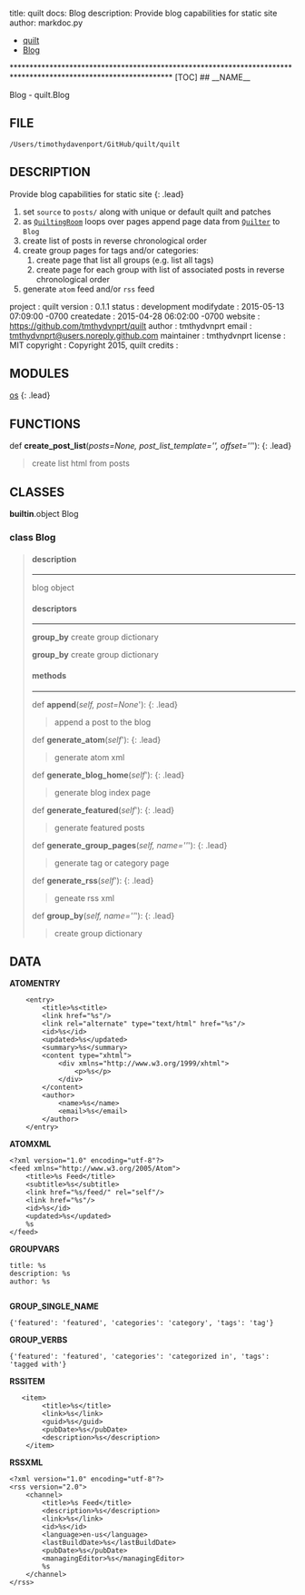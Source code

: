 title: quilt docs: Blog
description: Provide blog capabilities for static site
author: markdoc.py

<ul class="breadcrumb">
<li><a href="index.html">quilt</a></li>
<li><a href="blog.html">Blog</a></li>
</ul>
****************************************************************************************************************
[TOC]
## __NAME__

Blog - quilt.Blog

## __FILE__

`/Users/timothydavenport/GitHub/quilt/quilt`

## __DESCRIPTION__

Provide blog capabilities for static site
{: .lead}

1. set `source` to `posts/` along with unique or default quilt and patches
2. as [`QuiltingRoom`](#QuiltingRoom) loops over pages append page data from [`Quilter`](#Quilter) to `Blog`
3. create list of posts in reverse chronological order
4. create group pages for tags and/or categories:
    1. create page that list all groups (e.g. list all tags)
    2. create page for each group with list of associated posts in reverse chronological order
5. generate `atom` feed and/or `rss` feed

project    : quilt
version    : 0.1.1
status     : development
modifydate : 2015-05-13 07:09:00 -0700
createdate : 2015-04-28 06:02:00 -0700
website    : https://github.com/tmthydvnprt/quilt
author     : tmthydvnprt
email      : tmthydvnprt@users.noreply.github.com
maintainer : tmthydvnprt
license    : MIT
copyright  : Copyright 2015, quilt
credits    :

## __MODULES__

[os](https://www.google.com/#q=python+os)
{: .lead}

## __FUNCTIONS__

def __create\_post\_list__(_posts=None, post\_list\_template='', offset=''_'):
{: .lead}
> create list html from posts

## __CLASSES__

__builtin__.object
    Blog

### class __Blog__
> #### description
> ****************
> blog object
> 
> 
> #### descriptors
> ****************
> __group\_by__
> create group dictionary
> 
> __group\_by__
> create group dictionary
> 
> #### methods
> ****************
> def __append__(_self, post=None_'):
> {: .lead}
> > append a post to the blog
> 
> def __generate\_atom__(_self_'):
> {: .lead}
> > generate atom xml
> 
> def __generate\_blog\_home__(_self_'):
> {: .lead}
> > generate blog index page
> 
> def __generate\_featured__(_self_'):
> {: .lead}
> > generate featured posts
> 
> def __generate\_group\_pages__(_self, name=''_'):
> {: .lead}
> > generate tag or category page
> 
> def __generate\_rss__(_self_'):
> {: .lead}
> > geneate rss xml
> 
> def __group\_by__(_self, name=''_'):
> {: .lead}
> > create group dictionary
>

## __DATA__

__ATOMENTRY__
```
    <entry>
        <title>%s<title>
        <link href="%s"/>
        <link rel="alternate" type="text/html" href="%s"/>
        <id>%s</id>
        <updated>%s</updated>
        <summary>%s</summary>
        <content type="xhtml">
            <div xmlns="http://www.w3.org/1999/xhtml">
                <p>%s</p>
            </div>
        </content>
        <author>
            <name>%s</name>
            <email>%s</email>
        </author>
    </entry>

```

__ATOMXML__
```
<?xml version="1.0" encoding="utf-8"?>
<feed xmlns="http://www.w3.org/2005/Atom">
    <title>%s Feed</title>
    <subtitle>%s</subtitle>
    <link href="%s/feed/" rel="self"/>
    <link href="%s"/>
    <id>%s</id>
    <updated>%s</updated>
    %s
</feed>
```

__GROUPVARS__
```
title: %s
description: %s
author: %s


```

__GROUP\_SINGLE\_NAME__
```
{'featured': 'featured', 'categories': 'category', 'tags': 'tag'}
```

__GROUP\_VERBS__
```
{'featured': 'featured', 'categories': 'categorized in', 'tags': 'tagged with'}
```

__RSSITEM__
```
   <item>
        <title>%s</title>
        <link>%s</link>
        <guid>%s</guid>
        <pubDate>%s</pubDate>
        <description>%s</description>
    </item>

```

__RSSXML__
```
<?xml version="1.0" encoding="utf-8"?>
<rss version="2.0">
    <channel>
        <title>%s Feed</title>
        <description>%s</description>
        <link>%s</link>
        <id>%s</id>
        <language>en-us</language>
        <lastBuildDate>%s</lastBuildDate>
        <pubDate>%s</pubDate>
        <managingEditor>%s</managingEditor>
        %s
    </channel>
</rss>
```

